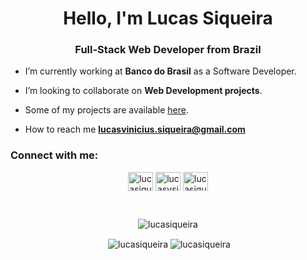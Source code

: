 <h1 align="center">Hello, I'm Lucas Siqueira</h1>
<h3 align="center">Full-Stack Web Developer from Brazil</h3>

- I’m currently working at **Banco do Brasil** as a Software Developer.

- I’m looking to collaborate on **Web Development projects**.

- Some of my projects are available [here](https://lucasiqueira-portfolio.vercel.app/).

- How to reach me **lucasvinicius.siqueira@gmail.com**

<h3 align="left">Connect with me:</h3>
<p align="center">
<!-- <a href="https://dev.to/lucasiqueira" target="blank"><img align="center" src="https://raw.githubusercontent.com/rahuldkjain/github-profile-readme-generator/master/src/images/icons/Social/devto.svg" alt="lucasiqueira" height="30" width="40" /></a> -->
<a href="https://twitter.com/lucasiqueira" target="blank"><img align="center" src="https://raw.githubusercontent.com/rahuldkjain/github-profile-readme-generator/master/src/images/icons/Social/twitter.svg" alt="lucasiqueira" height="30" width="40" /></a>
<a href="https://linkedin.com/in/lucasvsiqueira" target="blank"><img align="center" src="https://raw.githubusercontent.com/rahuldkjain/github-profile-readme-generator/master/src/images/icons/Social/linked-in-alt.svg" alt="lucasvsiqueira" height="30" width="40" /></a>
<!-- <a href="https://hashnode.com/@lucasiqueira" target="blank"><img align="center" src="https://raw.githubusercontent.com/rahuldkjain/github-profile-readme-generator/master/src/images/icons/Social/hashnode.svg" alt="@lucasiqueira" height="30" width="40" /></a> -->
<!-- <a href="https://medium.com/@lucasvsiqueira" target="blank"><img align="center" src="https://raw.githubusercontent.com/rahuldkjain/github-profile-readme-generator/master/src/images/icons/Social/medium.svg" alt="@lucasvsiqueira" height="30" width="40" /></a> -->
<a href="https://www.hackerrank.com/lucasiqueira" target="blank"><img align="center" src="https://raw.githubusercontent.com/rahuldkjain/github-profile-readme-generator/master/src/images/icons/Social/hackerrank.svg" alt="lucasiqueira" height="30" width="40" /></a>
</p>
<br>

<div display="flex">
  <p align="center"><img align="center" src="https://github-readme-stats.vercel.app/api/top-langs?username=lucasiqueira&show_icons=true&theme=dark&locale=en&layout=compact" alt="lucasiqueira" /></p>
  <div align="center">
    <span>&nbsp;<img align="center" src="https://github-readme-stats.vercel.app/api?username=lucasiqueira&show_icons=true&theme=dark&locale=en" alt="lucasiqueira" /></span>
    <span><img align="center" src="https://github-readme-streak-stats.herokuapp.com/?user=lucasiqueira&theme=dark" alt="lucasiqueira" /></span>
  </div>
</div>



